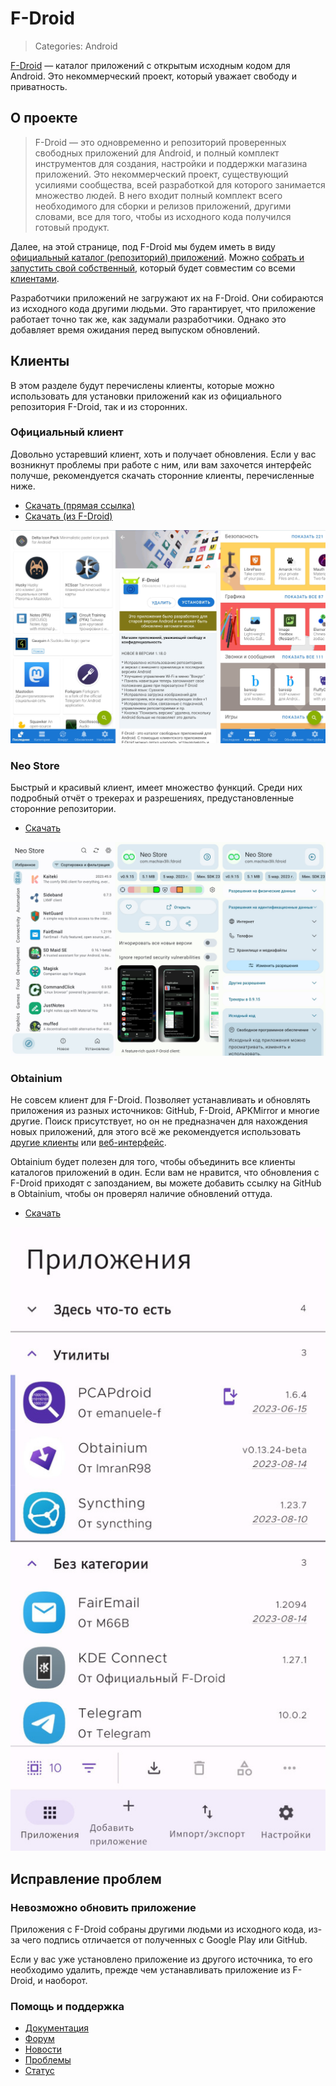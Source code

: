 # F-Droid
> Categories: Android

[F-Droid](https://f-droid.org) — каталог приложений с открытым исходным кодом
для Android. Это некоммерческий проект, который уважает свободу и приватность.

## О проекте

> F-Droid — это одновременно и репозиторий проверенных свободных приложений для
Android, и полный комплект инструментов для создания, настройки и поддержки
магазина приложений. Это некоммерческий проект, существующий усилиями
сообщества, всей разработкой для которого занимается множество людей. В него
входит полный комплект всего необходимого для сборки и релизов приложений,
другими словами, все для того, чтобы из исходного кода получился готовый
продукт.

Далее, на этой странице, под F-Droid мы будем иметь в виду [официальный
каталог (репозиторий) приложений](https://f-droid.org/en/packages). Можно
[собрать и запустить свой собственный](https://gitlab.com/fdroid), который
будет совместим со всеми [клиентами](#Клиенты).

Разработчики приложений не загружают их на F-Droid. Они собираются из
исходного кода другими людьми. Это гарантирует, что приложение работает точно
так же, как задумали разработчики. Однако это добавляет время ожидания перед
выпуском обновлений.

## Клиенты

В этом разделе будут перечислены клиенты, которые можно использовать для
установки приложений как из официального репозитория F-Droid, так и из
сторонних.

### Официальный клиент

Довольно устаревший клиент, хоть и получает обновления. Если у вас возникнут
проблемы при работе с ним, или вам захочется интерфейс получше, рекомендуется скачать
сторонние клиенты, перечисленные ниже.

- [Скачать (прямая ссылка)](https://f-droid.org/F-Droid.apk)
- [Скачать (из F-Droid)](https://f-droid.org/packages/org.fdroid.fdroid)

![Скриншоты официального клиента F-Droid](/media/f-droid_official.jpg)

### Neo Store

Быстрый и красивый клиент, имеет множество функций. Среди них подробный отчёт
о трекерах и разрешениях, предустановленные сторонние репозитории.

- [Скачать](https://f-droid.org/packages/com.machiav3lli.fdroid)

![Скриншоты Neo Store](/media/f-droid_neo_store.jpg)

### Obtainium

Не совсем клиент для F-Droid. Позволяет устанавливать и обновлять приложения из
разных источников: GitHub, F-Droid, APKMirror и многие другие. Поиск
присутствует, но он не предназначен для нахождения новых приложений, для этого
всё же рекомендуется использовать [другие клиенты](#Клиенты) или
[веб-интерфейс](https://f-droid.org/packages).

Obtainium будет полезен для того, чтобы объединить все клиенты каталогов
приложений в один. Если вам не нравится, что обновления с F-Droid приходят с
запозданием, вы можете добавить ссылку на GitHub в Obtainium, чтобы он проверял
наличие обновлений оттуда.

- [Скачать](https://github.com/ImranR98/Obtainium/releases)

![Скриншоты Obtainium](/media/f-droid_obtainium.jpg)

## Исправление проблем

### Невозможно обновить приложение

Приложения с F-Droid собраны другими людьми из исходного кода, из-за чего
подпись отличается от полученных с Google Play или GitHub.

Если у вас уже установлено приложение из другого источника, то его необходимо
удалить, прежде чем устанавливать приложение из F-Droid, и наоборот.

### Помощь и поддержка

- [Документация](https://f-droid.org/docs)
- [Форум](https://forum.f-droid.org)
- [Новости](https://f-droid.org/news)
- [Проблемы](https://f-droid.org/issues)
- [Статус](https://fdroidstatus.org/status/fdroid)
